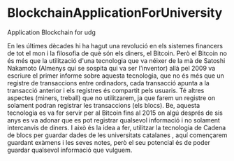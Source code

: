 # BlockchainApplicationForUniversity
Application Blockchain for udg

En les últimes dècades hi ha hagut una revolució en els sistemes financers de tot el mon i la filosofia de què són els diners, el Bitcoin.
Però el Bitcoin no és més que la utilització d'una tecnologia que va néixer de la mà de Satoshi Nakamoto (Almenys qui se sospita qui va ser l'inventor) allà pel 2009 va escriure el primer informe sobre aquesta tecnologia, que no és més que un registre de transaccions entre ordinadors, cada transacció apunta a la transacció anterior i els registres és compartit pels usuaris. Té altres aspectes (miners, treball) que no utilitzarem, ja que farem un registre on solament podran registrar les transaccions (els blocs).
Be, aquesta tecnologia es va fer servir per al Bitcoin fins al 2015 on algú després de sis anys es va adonar que es pot registrar qualsevol informació i no solament intercanvis de diners.
I això és la idea a fer, utilitzar  la tecnologia de Cadena de blocs per guardar dades de les universitats catalanes , aquí començarem guardant exàmens i les seves notes, però el seu potencial és de poder guardar qualsevol informació que vulguem.
